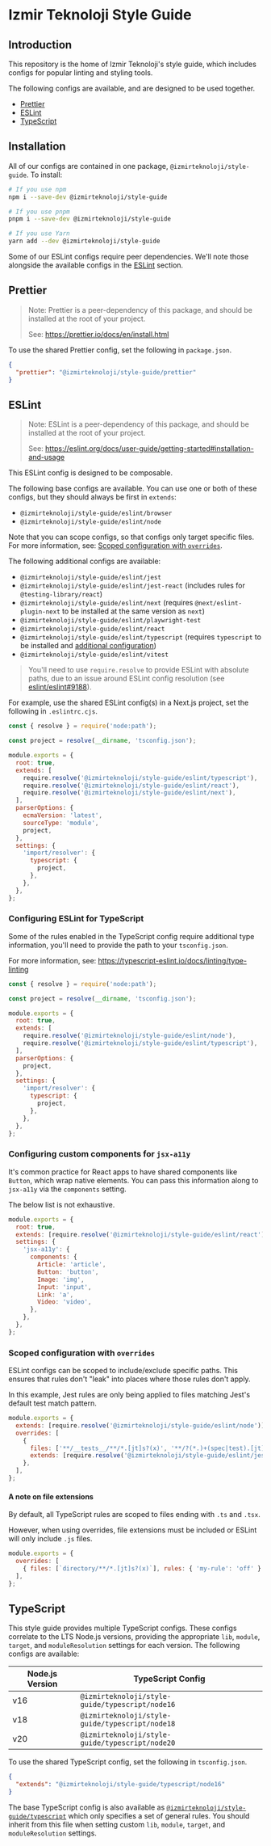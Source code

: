 # Izmir Teknoloji Style Guide

## Introduction

This repository is the home of Izmir Teknoloji's style guide, which includes configs for
popular linting and styling tools.

The following configs are available, and are designed to be used together.

- [Prettier](#prettier)
- [ESLint](#eslint)
- [TypeScript](#typescript)

## Installation

All of our configs are contained in one package, `@izmirteknoloji/style-guide`. To install:

```sh
# If you use npm
npm i --save-dev @izmirteknoloji/style-guide

# If you use pnpm
pnpm i --save-dev @izmirteknoloji/style-guide

# If you use Yarn
yarn add --dev @izmirteknoloji/style-guide
```

Some of our ESLint configs require peer dependencies. We'll note those
alongside the available configs in the [ESLint](#eslint) section.

## Prettier

> Note: Prettier is a peer-dependency of this package, and should be installed
> at the root of your project.
>
> See: https://prettier.io/docs/en/install.html

To use the shared Prettier config, set the following in `package.json`.

```json
{
  "prettier": "@izmirteknoloji/style-guide/prettier"
}
```

## ESLint

> Note: ESLint is a peer-dependency of this package, and should be installed
> at the root of your project.
>
> See: https://eslint.org/docs/user-guide/getting-started#installation-and-usage

This ESLint config is designed to be composable.

The following base configs are available. You can use one or both of these
configs, but they should always be first in `extends`:

- `@izmirteknoloji/style-guide/eslint/browser`
- `@izmirteknoloji/style-guide/eslint/node`

Note that you can scope configs, so that configs only target specific files.
For more information, see: [Scoped configuration with `overrides`](#scoped-configuration-with-overrides).

The following additional configs are available:

- `@izmirteknoloji/style-guide/eslint/jest`
- `@izmirteknoloji/style-guide/eslint/jest-react` (includes rules for `@testing-library/react`)
- `@izmirteknoloji/style-guide/eslint/next` (requires `@next/eslint-plugin-next` to be installed at the same version as `next`)
- `@izmirteknoloji/style-guide/eslint/playwright-test`
- `@izmirteknoloji/style-guide/eslint/react`
- `@izmirteknoloji/style-guide/eslint/typescript` (requires `typescript` to be installed and [additional configuration](#configuring-eslint-for-typescript))
- `@izmirteknoloji/style-guide/eslint/vitest`

> You'll need to use `require.resolve` to provide ESLint with absolute paths,
> due to an issue around ESLint config resolution (see
> [eslint/eslint#9188](https://github.com/eslint/eslint/issues/9188)).

For example, use the shared ESLint config(s) in a Next.js project, set the
following in `.eslintrc.cjs`.

```js
const { resolve } = require('node:path');

const project = resolve(__dirname, 'tsconfig.json');

module.exports = {
  root: true,
  extends: [
    require.resolve('@izmirteknoloji/style-guide/eslint/typescript'),
    require.resolve('@izmirteknoloji/style-guide/eslint/react'),
    require.resolve('@izmirteknoloji/style-guide/eslint/next'),
  ],
  parserOptions: {
    ecmaVersion: 'latest',
    sourceType: 'module',
    project,
  },
  settings: {
    'import/resolver': {
      typescript: {
        project,
      },
    },
  },
};
```

### Configuring ESLint for TypeScript

Some of the rules enabled in the TypeScript config require additional type
information, you'll need to provide the path to your `tsconfig.json`.

For more information, see: https://typescript-eslint.io/docs/linting/type-linting

```js
const { resolve } = require('node:path');

const project = resolve(__dirname, 'tsconfig.json');

module.exports = {
  root: true,
  extends: [
    require.resolve('@izmirteknoloji/style-guide/eslint/node'),
    require.resolve('@izmirteknoloji/style-guide/eslint/typescript'),
  ],
  parserOptions: {
    project,
  },
  settings: {
    'import/resolver': {
      typescript: {
        project,
      },
    },
  },
};
```

### Configuring custom components for `jsx-a11y`

It's common practice for React apps to have shared components like `Button`,
which wrap native elements. You can pass this information along to `jsx-a11y`
via the `components` setting.

The below list is not exhaustive.

```js
module.exports = {
  root: true,
  extends: [require.resolve('@izmirteknoloji/style-guide/eslint/react')],
  settings: {
    'jsx-a11y': {
      components: {
        Article: 'article',
        Button: 'button',
        Image: 'img',
        Input: 'input',
        Link: 'a',
        Video: 'video',
      },
    },
  },
};
```

### Scoped configuration with `overrides`

ESLint configs can be scoped to include/exclude specific paths. This ensures
that rules don't "leak" into places where those rules don't apply.

In this example, Jest rules are only being applied to files matching Jest's
default test match pattern.

```js
module.exports = {
  extends: [require.resolve('@izmirteknoloji/style-guide/eslint/node')],
  overrides: [
    {
      files: ['**/__tests__/**/*.[jt]s?(x)', '**/?(*.)+(spec|test).[jt]s?(x)'],
      extends: [require.resolve('@izmirteknoloji/style-guide/eslint/jest')],
    },
  ],
};
```

#### A note on file extensions

By default, all TypeScript rules are scoped to files ending with `.ts` and
`.tsx`.

However, when using overrides, file extensions must be included or ESLint will
only include `.js` files.

```js
module.exports = {
  overrides: [
    { files: [`directory/**/*.[jt]s?(x)`], rules: { 'my-rule': 'off' } },
  ],
};
```

## TypeScript

This style guide provides multiple TypeScript configs. These configs correlate to the LTS Node.js versions, providing the appropriate `lib`, `module`, `target`, and `moduleResolution` settings for each version. The following configs are available:

| Node.js Version | TypeScript Config                               |
| --------------- | ----------------------------------------------- |
| v16             | `@izmirteknoloji/style-guide/typescript/node16` |
| v18             | `@izmirteknoloji/style-guide/typescript/node18` |
| v20             | `@izmirteknoloji/style-guide/typescript/node20` |

To use the shared TypeScript config, set the following in `tsconfig.json`.

```json
{
  "extends": "@izmirteknoloji/style-guide/typescript/node16"
}
```

The base TypeScript config is also available as [`@izmirteknoloji/style-guide/typescript`](./typescript/tsconfig.base.json) which only specifies a set of general rules. You should inherit from this file when setting custom `lib`, `module`, `target`, and `moduleResolution` settings.
